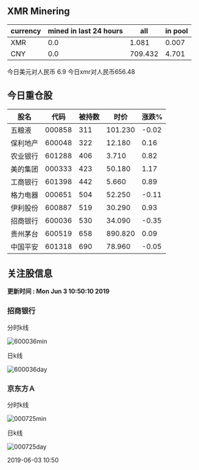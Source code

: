 ## XMR Minering

|currency|mined in last 24 hours|all|in pool|
|---|---|---|---|
|XMR|0.0|1.081|0.007|
|CNY|0.0|709.432|4.701|

今日美元对人民币 6.9	今日xmr对人民币656.48


## 今日重仓股 

|股名|代码|被持数|时价|涨跌%|
|---|---|---|---|---|
|五粮液|000858|311|101.230|-0.02|
|保利地产|600048|322|12.180|0.16|
|农业银行|601288|406|3.710|0.82|
|美的集团|000333|423|50.180|1.17|
|工商银行|601398|442|5.660|0.89|
|格力电器|000651|504|52.250|-0.11|
|伊利股份|600887|519|30.290|0.93|
|招商银行|600036|530|34.090|-0.35|
|贵州茅台|600519|658|890.820|0.09|
|中国平安|601318|690|78.960|-0.05|

## 关注股信息
**更新时间 : Mon Jun  3 10:50:10 2019**
### 招商银行 
分时k线

![600036min](http://image.sinajs.cn/newchart/min/n/sh600036.gif)

日k线

![600036day](http://image.sinajs.cn/newchart/daily/n/sh600036.gif)

### 京东方Ａ 
分时k线

![000725min](http://image.sinajs.cn/newchart/min/n/sz000725.gif)

日k线

![000725day](http://image.sinajs.cn/newchart/daily/n/sz000725.gif)

2019-06-03 10:50
